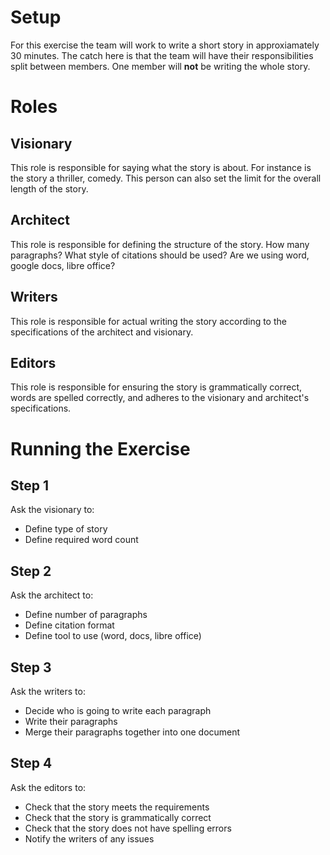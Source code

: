 # Setup

For this exercise the team will work to write a short story in approxiamately 30 minutes. 
The catch here is that the team will have their responsibilities split between members.
One member will **not** be writing the whole story.

# Roles

## Visionary

This role is responsible for saying what the story is about. For instance is the story a thriller, comedy. 
This person can also set the limit for the overall length of the story.

## Architect

This role is responsible for defining the structure of the story. How many paragraphs? What style of citations should be used? 
Are we using word, google docs, libre office?

## Writers

This role is responsible for actual writing the story according to the specifications of the architect and visionary.

## Editors

This role is responsible for ensuring the story is grammatically correct, words are spelled correctly, 
and adheres to the visionary and architect's specifications.

# Running the Exercise

## Step 1

Ask the visionary to:

- Define type of story
- Define required word count

## Step 2

Ask the architect to:

- Define number of paragraphs
- Define citation format
- Define tool to use (word, docs, libre office)

## Step 3

Ask the writers to:

- Decide who is going to write each paragraph
- Write their paragraphs
- Merge their paragraphs together into one document

## Step 4

Ask the editors to:

- Check that the story meets the requirements
- Check that the story is grammatically correct
- Check that the story does not have spelling errors
- Notify the writers of any issues
